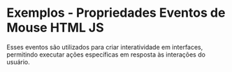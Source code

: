 # Exemplos - Propriedades Eventos de Mouse HTML JS

 Esses eventos são  utilizados para criar interatividade em interfaces, permitindo executar ações específicas em resposta às interações do usuário.


